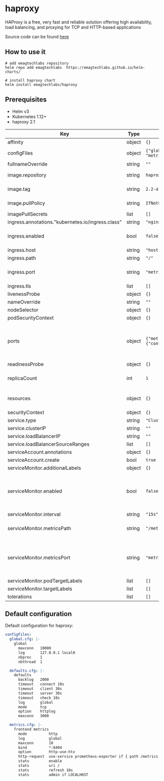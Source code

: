 haproxy
=======
HAProxy is a free, very fast and reliable solution offering high availability, load balancing, and proxying for TCP and HTTP-based applications

Source code can be found [here](https://github.com/eMAGTechLabs/helm-charts)

## How to use it
```shell script
# add emagtechlabs repository
helm repo add emagtechlabs  https://emagtechlabs.github.io/helm-charts/

# install haproxy chart
helm install emagtechlabs/haproxy
```

## Prerequisites
- Helm v3
- Kubernetes 1.12+
- haproxy 2.1


| Key | Type | Default | Description |
|-----|------|---------|-------------|
| affinity | object | `{}` |  |
| configFiles | object | `{"global.cfg": {}, "defaults.cfg": {}, "metrics.cfg": {}}` | List of haproxy config files |
| fullnameOverride | string | `""` |  |
| image.repository | string | `haproxy` | docker image to be used |
| image.tag | string | `2.2-alpine` | docker image tag to be used |
| image.pullPolicy | string | `IfNotPresent` | Image pull policy |
| imagePullSecrets | list | `[]` |  |
| ingress.annotations."kubernetes.io/ingress.class" | string | `"nginx"` |  |
| ingress.enabled | bool | `false` | Enable ingress for stats interface |
| ingress.host | string | `"host.example.com"` |  |
| ingress.path | string | `"/"` |  |
| ingress.port | string | `"metrics"` | usually stats port should be exposed |
| ingress.tls | list | `[]` |  |
| livenessProbe | object | `{}` |  |
| nameOverride | string | `""` |  |
| nodeSelector | object | `{}` |  |
| podSecurityContext | object | `{}` |  |
| ports | object | `{"metrics":{"containerPort":8404,"protocol":"TCP"}}` | Every port that should be exposed to others apps should be listed here |
| readinessProbe | object | `{}` |  |
| replicaCount | int | `1` | Number of pods to be deployed |
| resources | object | `{}` | resource limits and request for container |
| securityContext | object | `{}` |  |
| service.type | string | `"ClusterIP"` |  |
| service.clusterIP | string | `""` |  |
| service.loadBalancerIP | string | `""` |  |
| service.loadBalancerSourceRanges | list | `[]` |  |
| serviceAccount.annotations | object | `{}` |  |
| serviceAccount.create | bool | `true` |  |
| serviceMonitor.additionalLabels | object | `{}` |  |
| serviceMonitor.enabled | bool | `false` | If the operator is installed in your cluster, set to true to create a ServiceMonitor |
| serviceMonitor.interval | string | `"15s"` |  |
| serviceMonitor.metricsPath | string | `"/metrics"` | the path where metrics can be found |
| serviceMonitor.metricsPort | string | `"metrics"` | metrics port defined in ports section. Can be name of port or port itself |
| serviceMonitor.podTargetLabels | list | `[]` |  |
| serviceMonitor.targetLabels | list | `[]` |  |
| tolerations | list | `[]` |  |


## Default configuration
Default configuration for haproxy:
```yaml
configFiles:
  global.cfg: |-
    global
      maxconn   10000
      log       127.0.0.1 local0
      nbproc    1
      nbthread  1

  defaults.cfg: |-
    defaults
      backlog   2000
      timeout   connect 10s
      timeout   client 30s
      timeout   server 30s
      timeout   check 10s
      log       global
      mode      tcp
      option    httplog
      maxconn   3000

  metrics.cfg: |-
    frontend metrics
      mode          http
      log           global
      maxconn       10
      bind          *:8404
      option        http-use-htx
      http-request  use-service prometheus-exporter if { path /metrics }
      stats         enable
      stats         uri /
      stats         refresh 10s
      stats         admin if LOCALHOST
```

